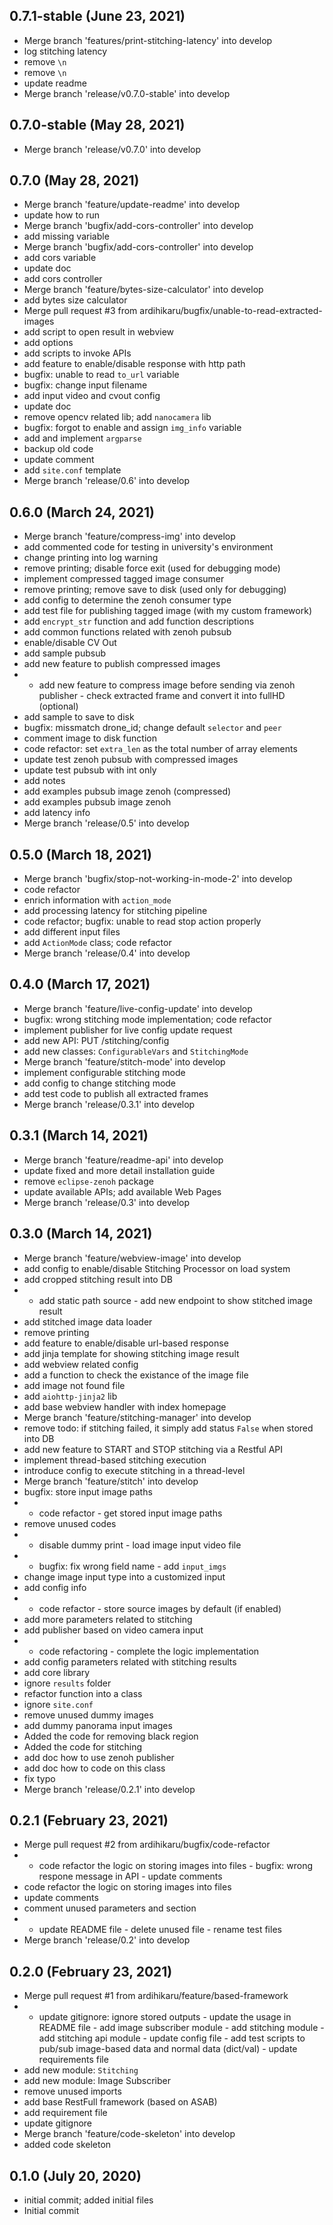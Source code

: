 ## 0.7.1-stable (June 23, 2021)
  - Merge branch 'features/print-stitching-latency' into develop
  - log stitching latency
  - remove `\n`
  - remove `\n`
  - update readme
  - Merge branch 'release/v0.7.0-stable' into develop

## 0.7.0-stable (May 28, 2021)
  - Merge branch 'release/v0.7.0' into develop

## 0.7.0 (May 28, 2021)
  - Merge branch 'feature/update-readme' into develop
  - update how to run
  - Merge branch 'bugfix/add-cors-controller' into develop
  - add missing variable
  - Merge branch 'bugfix/add-cors-controller' into develop
  - add cors variable
  - update doc
  - add cors controller
  - Merge branch 'feature/bytes-size-calculator' into develop
  - add bytes size calculator
  - Merge pull request #3 from ardihikaru/bugfix/unable-to-read-extracted-images
  - add script to open result in webview
  - add options
  - add scripts to invoke APIs
  - add feature to enable/disable response with http path
  - bugfix: unable to read `to_url` variable
  - bugfix: change input filename
  - add input video and cvout config
  - update doc
  - remove opencv related lib; add `nanocamera` lib
  - bugfix: forgot to enable and assign `img_info` variable
  - add and implement `argparse`
  - backup old code
  - update comment
  - add `site.conf` template
  - Merge branch 'release/0.6' into develop

## 0.6.0 (March 24, 2021)
  - Merge branch 'feature/compress-img' into develop
  - add commented code for testing in university's environment
  - change printing into log warning
  - remove printing; disable force exit (used for debugging mode)
  - implement compressed tagged image consumer
  - remove printing; remove save to disk (used only for debugging)
  - add config to determine the zenoh consumer type
  - add test file for publishing tagged image (with my custom framework)
  - add `encrypt_str` function and add function descriptions
  - add common functions related with zenoh pubsub
  - enable/disable CV Out
  - add sample pubsub
  - add new feature to publish compressed images
  - - add new feature to compress image before sending via zenoh publisher - check extracted frame and convert it into fullHD (optional)
  - add sample to save to disk
  - bugfix: missmatch drone_id; change default `selector` and `peer`
  - comment image to disk function
  - code refactor: set `extra_len` as the total number of array elements
  - update test zenoh pubsub with compressed images
  - update test pubsub with int only
  - add notes
  - add examples pubsub image zenoh (compressed)
  - add examples pubsub image zenoh
  - add latency info
  - Merge branch 'release/0.5' into develop

## 0.5.0 (March 18, 2021)
  - Merge branch 'bugfix/stop-not-working-in-mode-2' into develop
  - code refactor
  - enrich information with `action_mode`
  - add processing latency for stitching pipeline
  - code refactor; bugfix: unable to read stop action properly
  - add different input files
  - add `ActionMode` class; code refactor
  - Merge branch 'release/0.4' into develop

## 0.4.0 (March 17, 2021)
  - Merge branch 'feature/live-config-update' into develop
  - bugfix: wrong stitching mode implementation; code refactor
  - implement publisher for live config update request
  - add new API: PUT /stitching/config
  - add new classes: `ConfigurableVars` and `StitchingMode`
  - Merge branch 'feature/stitch-mode' into develop
  - implement configurable stitching mode
  - add config to change stitching mode
  - add test code to publish all extracted frames
  - Merge branch 'release/0.3.1' into develop

## 0.3.1 (March 14, 2021)
  - Merge branch 'feature/readme-api' into develop
  - update fixed and more detail installation guide
  - remove `eclipse-zenoh` package
  - update available APIs; add available Web Pages
  - Merge branch 'release/0.3' into develop

## 0.3.0 (March 14, 2021)
  - Merge branch 'feature/webview-image' into develop
  - add config to enable/disable Stitching Processor on load system
  - add cropped stitching result into DB
  - - add static path source - add new endpoint to show stitched image result
  - add stitched image data loader
  - remove printing
  - add feature to enable/disable url-based response
  - add jinja template for showing stitching image result
  - add webview related config
  - add a function to check the existance of the image file
  - add image not found file
  - add `aiohttp-jinja2` lib
  - add base webview handler with index homepage
  - Merge branch 'feature/stitching-manager' into develop
  - remove todo: if stitching failed, it simply add status `False` when stored into DB
  - add new feature to START and STOP stitching via a Restful API
  - implement thread-based stitching execution
  - introduce config to execute stitching in a thread-level
  - Merge branch 'feature/stitch' into develop
  - bugfix: store input image paths
  - - code refactor - get stored input image paths
  - remove unused codes
  - - disable dummy print - load image input video file
  - - bugfix: fix wrong field name - add `input_imgs`
  - change image input type into a customized input
  - add config info
  - - code refactor - store source images by default (if enabled)
  - add more parameters related to stitching
  - add publisher based on video camera input
  - - code refactoring - complete the logic implementation
  - add config parameters related with stitching results
  - add core library
  - ignore `results` folder
  - refactor function into a class
  - ignore `site.conf`
  - remove unused dummy images
  - add dummy panorama input images
  - Added the code for removing black region
  - Added the code for stitching
  - add doc how to use zenoh publisher
  - add doc how to code on this class
  - fix typo
  - Merge branch 'release/0.2.1' into develop

## 0.2.1 (February 23, 2021)
  - Merge pull request #2 from ardihikaru/bugfix/code-refactor
  - - code refactor the logic on storing images into files - bugfix: wrong respone message in API - update comments
  - code refactor the logic on storing images into files
  - update comments
  - comment unused parameters and section
  - - update README file - delete unused file - rename test files
  - Merge branch 'release/0.2' into develop

## 0.2.0 (February 23, 2021)
  - Merge pull request #1 from ardihikaru/feature/based-framework
  - - update gitignore: ignore stored outputs - update the usage in README file - add image subscriber module - add stitching module - add stitching api module - update config file - add test scripts to pub/sub image-based data and normal data (dict/val) - update requirements file
  - add new module: `Stitching`
  - add new module: Image Subscriber
  - remove unused imports
  - add base RestFull framework (based on ASAB)
  - add requirement file
  - update gitignore
  - Merge branch 'feature/code-skeleton' into develop
  - added code skeleton

## 0.1.0 (July 20, 2020)
  - initial commit; added initial files
  - Initial commit

